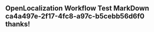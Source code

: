 <properties
ms.topic="hero-topic"
ms.test1="hero-topic"
ms.test2="test"/>

## OpenLocalization Workflow Test MarkDown ca4a497e-2f17-4fc8-a97c-b5cebb56d6f0 thanks!
